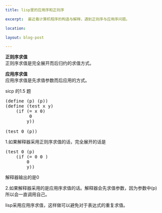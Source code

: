 ```yaml
---
title: lisp里的应用序和正则序

excerpt:  最近看计算机程序的构造与解释，遇到正则序与应用序问题。

location: 

layout: blog-post

---
```


**正则序求值**  
正则序求值是完全展开而后归约的求值方式。

**应用序求值**   
应用序求值是先求值参数而后应用的方式。  

sicp 的1.5 题

<pre>
(define (p) (p))
(define (test x y)
    (if (= x 0)
         0
        y))

(test 0 (p))
</pre>

1.如果解释器采用正则序求值的话，完全展开的话是
<pre>
(test 0 (p)
	(if (= 0 0 )
		0
		y))
</pre>
解释器输出的是0

2.如果解释器采用的是应用序求值的话。解释器会先求值参数，因为参数中(p)  
所以会一直调用自己。

lisp采用应用序求值，这样做可以避免对于表达式的重复求值。
